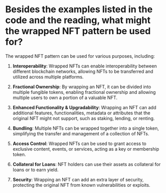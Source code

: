 # Besides the examples listed in the code and the reading, what might the wrapped NFT pattern be used for?

The wrapped NFT pattern can be used for various purposes, including:

1. **Interoperability**: Wrapped NFTs can enable interoperability between different blockchain networks, allowing NFTs to be transferred and utilized across multiple platforms.

2. **Fractional Ownership**: By wrapping an NFT, it can be divided into multiple fungible tokens, enabling fractional ownership and allowing multiple users to own a portion of a valuable NFT.

3. **Enhanced Functionality & Upgradability**: Wrapping an NFT can add additional features, functionalities, metadata or attributes that the original NFT might not support, such as staking, lending, or renting.

4. **Bundling**: Multiple NFTs can be wrapped together into a single token, simplifying the transfer and management of a collection of NFTs.

5. **Access Control**: Wrapped NFTs can be used to grant access to exclusive content, events, or services, acting as a key or membership token.

6. **Collateral for Loans**: NFT holders can use their assets as collateral for loans or to earn yield.

7. **Security**: Wrapping an NFT can add an extra layer of security, protecting the original NFT from known vulnerabilities or exploits.
